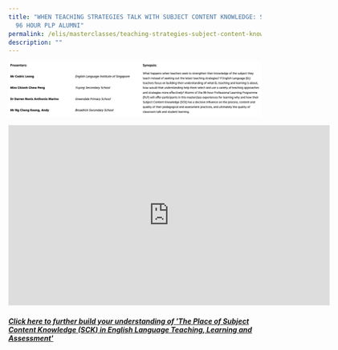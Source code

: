 ```yaml
---
title: "WHEN TEACHING STRATEGIES TALK WITH SUBJECT CONTENT KNOWLEDGE: STORIES OF
  96 HOUR PLP ALUMNI"
permalink: /elis/masterclasses/teaching-strategies-subject-content-knowledge/
description: ""
---
```

![](/images/Cedric%20Leong.jpg)

<iframe allowfullscreen="" allow="autoplay; fullscreen; picture-in-picture" frameborder="0" height="360" width="640" src="https://player.vimeo.com/video/452027178">&amp;amp;amp;amp;amp;amp;amp;amp;amp;amp;amp;amp;amp;amp;amp;amp;amp;amp;amp;amp;amp;amp;amp;amp;amp;amp;amp;amp;amp;amp;amp;amp;amp;amp;amp;amp;amp;amp;amp;amp;amp;amp;amp;amp;amp;amp;amp;amp;nbsp;</iframe>

##### [Click here to further build your understanding of&nbsp;'The Place of Subject Content Knowledge (SCK) in English Language Teaching, Learning and Assessment'](https://drive.google.com/file/d/1Gy2pyzhzrTAYkG1CyrEVdRiZ6PWSJDpM/view)